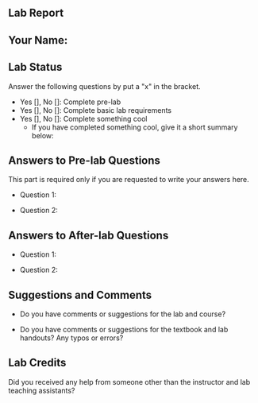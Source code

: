 ##  Lab Report ##

Your Name: 
-----------


Lab Status
-------
Answer the following questions by put a "x" in the bracket.
- Yes [], No []: Complete pre-lab
- Yes [], No []: Complete basic lab requirements
- Yes [], No []: Complete something cool
  - If you have completed something cool, give it a short summary below: 


Answers to Pre-lab Questions
-------
This part is required only if you are requested to write your answers here. 

* Question 1:


* Question 2:


Answers to After-lab Questions
-------

* Question 1:


* Question 2:


Suggestions and Comments
-------

* Do you have comments or suggestions for the lab and course?


* Do you have comments or suggestions for the textbook and lab handouts? Any typos or errors?



Lab Credits
-------
Did you received any help from someone other than the instructor and lab teaching assistants?
